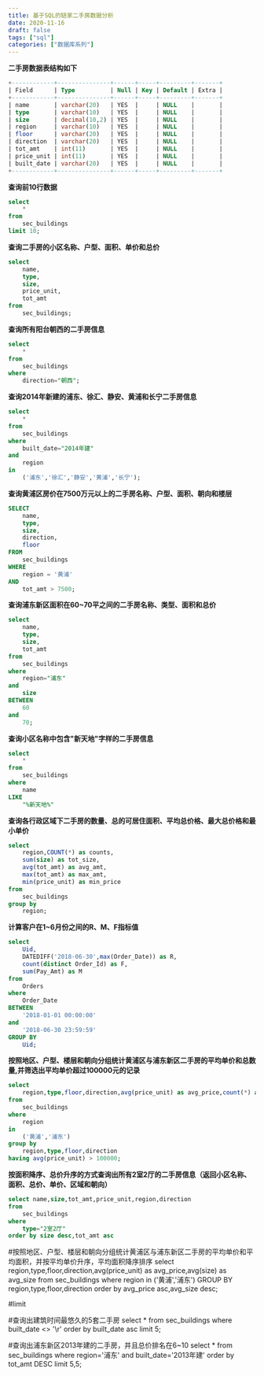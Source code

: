 ```yaml
---
title: 基于SQL的链家二手房数据分析
date: 2020-11-16
draft: false
tags: ["sql"]
categories: ["数据库系列"]
---
```


**二手房数据表结构如下**

```sql
+------------+---------------+------+-----+---------+-------+
| Field      | Type          | Null | Key | Default | Extra |
+------------+---------------+------+-----+---------+-------+
| name       | varchar(20)   | YES  |     | NULL    |       |
| type       | varchar(10)   | YES  |     | NULL    |       |
| size       | decimal(10,2) | YES  |     | NULL    |       |
| region     | varchar(10)   | YES  |     | NULL    |       |
| floor      | varchar(20)   | YES  |     | NULL    |       |
| direction  | varchar(20)   | YES  |     | NULL    |       |
| tot_amt    | int(11)       | YES  |     | NULL    |       |
| price_unit | int(11)       | YES  |     | NULL    |       |
| built_date | varchar(20)   | YES  |     | NULL    |       |
+------------+---------------+------+-----+---------+-------+
```

**查询前10行数据**
```sql
select
    *
from
    sec_buildings
limit 10;
```

**查询二手房的小区名称、户型、面积、单价和总价**
```sql
select
    name,
    type,
    size,
    price_unit,
    tot_amt
from
    sec_buildings;
```

**查询所有阳台朝西的二手房信息**
```sql
select
    *
from
    sec_buildings
where
    direction="朝西";
```

**查询2014年新建的浦东、徐汇、静安、黄浦和长宁二手房信息**
```sql
select
    *
from
    sec_buildings
where
    built_date="2014年建"
and
    region
in
    ('浦东','徐汇','静安','黄浦','长宁');
```

**查询黄浦区房价在7500万元以上的二手房名称、户型、面积、朝向和楼层**
```sql
SELECT
    name,
    type,
    size,
    direction,
    floor
FROM
    sec_buildings
WHERE
    region = '黄浦'
AND
    tot_amt > 7500;
```

**查询浦东新区面积在60~70平之间的二手房名称、类型、面积和总价**
```sql
select
    name,
    type,
    size,
    tot_amt
from
    sec_buildings
where
    region="浦东"
and
    size
BETWEEN
    60
and
    70;
```

**查询小区名称中包含"新天地"字样的二手房信息**
```sql
select
    * 
from
    sec_buildings
where
    name
LIKE
    "%新天地%"
```

**查询各行政区域下二手房的数量、总的可居住面积、平均总价格、最大总价格和最小单价**
```sql
select
    region,COUNT(*) as counts,
    sum(size) as tot_size,
    avg(tot_amt) as avg_amt,
    max(tot_amt) as max_amt,
    min(price_unit) as min_price
from
    sec_buildings
group by
    region;
```


**计算客户在1~6月份之间的R、M、F指标值**
```sql
select
    Uid,
    DATEDIFF('2018-06-30',max(Order_Date)) as R,
    count(distinct Order_Id) as F,
    sum(Pay_Amt) as M
from
    Orders
where
    Order_Date
BETWEEN
    '2018-01-01 00:00:00'
and
    '2018-06-30 23:59:59'
GROUP BY
    Uid;
```


**按照地区、户型、楼层和朝向分组统计黄浦区与浦东新区二手房的平均单价和总数量,并筛选出平均单价超过100000元的记录**
```sql
select
    region,type,floor,direction,avg(price_unit) as avg_price,count(*) as counts
from
    sec_buildings
where
    region
in
    ('黄浦','浦东')
group by
    region,type,floor,direction
having avg(price_unit) > 100000;
```


**按面积降序、总价升序的方式查询出所有2室2厅的二手房信息（返回小区名称、面积、总价、单价、区域和朝向）**
```sql
select name,size,tot_amt,price_unit,region,direction
from
    sec_buildings
where
    type="2室2厅"
order by size desc,tot_amt asc
```

#按照地区、户型、楼层和朝向分组统计黄浦区与浦东新区二手房的平均单价和平均面积，并按平均单价升序，平均面积降序排序
select region,type,floor,direction,avg(price_unit) as avg_price,avg(size) as avg_size
from sec_buildings
where region in ('黄浦','浦东')
GROUP BY region,type,floor,direction
order by avg_price asc,avg_size desc;

#limit

#查询出建筑时间最悠久的5套二手房
select * 
from sec_buildings
where built_date <> '\r'
order by built_date asc
limit 5;

#查询出浦东新区2013年建的二手房，并且总价排名在6~10
select * 
from sec_buildings
where region='浦东' and built_date='2013年建'
order by tot_amt DESC
limit 5,5;
```